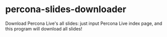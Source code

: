 # percona-slides-downloader
Download Percona Live's all slides: just input Percona Live index page, and this program will download all slides!
